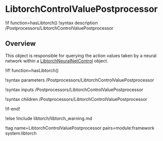 # LibtorchControlValuePostprocessor

!if function=hasLibtorch()
!syntax description /Postprocessors/LibtorchControlValuePostprocessor

## Overview

This object is responsible for querying the action values taken by a neural network
within a [LibtorchNeuralNetControl](source/libtorch/controls/LibtorchNeuralNetControl.md) object.

!if! function=hasLibtorch()

!syntax parameters /Postprocessors/LibtorchControlValuePostprocessor

!syntax inputs /Postprocessors/LibtorchControlValuePostprocessor

!syntax children /Postprocessors/LibtorchControlValuePostprocessor

!if-end!

!else
!include libtorch/libtorch_warning.md

!tag name=LibtorchControlValuePostprocessor pairs=module:framework system:libtorch
